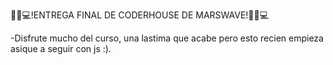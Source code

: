 🦝🎶💻!ENTREGA FINAL DE CODERHOUSE DE MARSWAVE!🦝🎶💻

-Disfrute mucho del curso, una lastima que acabe pero esto recien empieza asique a seguir con js :).
